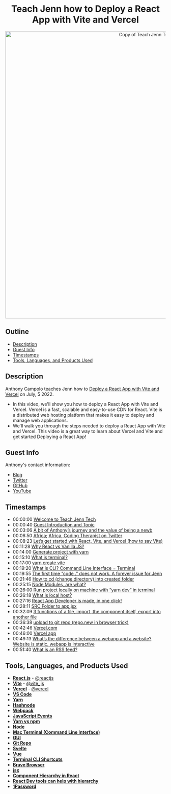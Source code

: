 <h1 align="center">Teach Jenn how to Deploy a React App with Vite and Vercel</h1>

<p align="center">
  <img
    alt="Copy of Teach Jenn Tech (50)"
    src="https://user-images.githubusercontent.com/77285384/208341285-be299fd4-17a8-4508-b77a-dee91a5f5ca3.png"
    width="900"
  >
</p>

## Outline

- [Description](#description)
- [Guest Info](#guest-info)
- [Timestamps](#timestamps)
- [Tools, Languages, and Products Used](#tools-languages-and-products-used)

## Description

Anthony Campolo teaches Jenn how to [Deploy a React App with Vite and Vercel](https://www.youtube.com/watch?v=bU-zAAd5FyM) on July, 5 2022.

- In this video, we'll show you how to deploy a React App with Vite and Vercel. Vercel is a fast, scalable and easy-to-use CDN for React. Vite is a distributed web hosting platform that makes it easy to deploy and manage web applications.
- We'll walk you through the steps needed to deploy a React App with Vite and Vercel. This video is a great way to learn about Vercel and Vite and get started Deploying a React App!

## Guest Info

Anthony's contact information:

- [Blog](https://ajcwebdev.com/)
- [Twitter](https://twitter.com/ajcwebdev)
- [GitHub](https://github.com/ajcwebdev)
- [YouTube](https://youtube.com/@ajcwebdev)

## Timestamps

- 00:00:00 [Welcome to Teach Jenn Tech](https://www.youtube.com/watch?v=bU-zAAd5FyM&t=0s)
- 00:00:40 [Guest Introduction and Topic](https://www.youtube.com/watch?v=bU-zAAd5FyM&t=40s)
- 00:03:06 [A bit of Anthony’s journey and the value of being a newb](https://www.youtube.com/watch?v=bU-zAAd5FyM&t=186s)
- 00:06:50 [Africa](https://www.youtube.com/watch?v=bU-zAAd5FyM&t=410s); [Africa, Coding Therapist on Twitter](https://t.co/YrzStvYfQz)
- 00:08:23 [Let’s get started with React, Vite, and Vercel (how to say Vite)](https://www.youtube.com/watch?v=bU-zAAd5FyM&t=503s)
- 00:11:28 [Why React vs Vanilla JS?](https://www.youtube.com/watch?v=bU-zAAd5FyM&t=688s)
- 00:14:00 [Generate project with yarn](https://www.youtube.com/watch?v=bU-zAAd5FyM&t=840s)
- 00:15:10 [What is terminal?](https://www.youtube.com/watch?v=bU-zAAd5FyM&t=910s)
- 00:17:00 [yarn create vite](https://www.youtube.com/watch?v=bU-zAAd5FyM&t=1020s)
- 00:19:20 [What is CLI? Command Line Interface = Terminal](https://www.youtube.com/watch?v=bU-zAAd5FyM&t=1160s)
- 00:19:55 [The first time “code .” does not work. A forever issue for Jenn](https://www.youtube.com/watch?v=bU-zAAd5FyM&t=1195s)
- 00:21:46 [How to cd (change directory) into created folder](https://www.youtube.com/watch?v=bU-zAAd5FyM&t=1306s)
- 00:25:15 [Node Modules, are what?](https://www.youtube.com/watch?v=bU-zAAd5FyM&t=1515s)
- 00:26:00 [Run project locally on machine with “yarn dev” in terminal](https://www.youtube.com/watch?v=bU-zAAd5FyM&t=1560s)
- 00:26:18 [What is local host?](https://www.youtube.com/watch?v=bU-zAAd5FyM&t=1578s)
- 00:27:16 [React App Developer is made, in one click!](https://www.youtube.com/watch?v=bU-zAAd5FyM&t=1636s)
- 00:28:11 [SRC Folder to app.jsx](https://www.youtube.com/watch?v=bU-zAAd5FyM&t=1691s)
- 00:32:09 [3 functions of a file, import, the component itself, export into another file](https://www.youtube.com/watch?v=bU-zAAd5FyM&t=1929s)
- 00:36:38 [upload to git repo (repo.new in browser trick)](https://www.youtube.com/watch?v=bU-zAAd5FyM&t=2198s)
- 00:42:46 [Vercel.com](https://www.youtube.com/watch?v=bU-zAAd5FyM&t=2566s)
- 00:46:00 [Vercel app](https://www.youtube.com/watch?v=bU-zAAd5FyM&t=2760s)
- 00:49:13 [What’s the difference between a webapp and a website? Website is static, webapp is interactive](https://www.youtube.com/watch?v=bU-zAAd5FyM&t=2953s)
- 00:51:40 [What is an RSS feed?](https://www.youtube.com/watch?v=bU-zAAd5FyM&t=3100s)

## Tools, Languages, and Products Used

- **[React.js](https://reactjs.org/)** - [@reactjs](https://twitter.com/reactjs)
- **[Vite](https://vitejs.dev/)** - [@vite_js](https://twitter.com/vite_js)
- **[Vercel](https://vercel.com/)** - [@vercel](https://twitter.com/vercel)
- **[VS Code](https://code.visualstudio.com/)**
- **[Yarn](https://classic.yarnpkg.com/lang/en/docs/install/#mac-stable)**
- **[Hashnode](https://hashnode.com/)**
- **[Webpack](https://www.vuemastery.com/blog/vite-vs-webpack/)**
- **[JavaScript Events](https://www.w3schools.com/js/js_events.asp)**
- **[Yarn vs npm](https://www.knowledgehut.com/blog/web-development/yarn-vs-npm)**
- **[Node](https://nodejs.org/en/)**
- **[Mac Terminal (Command Line Interface)](https://www.techopedia.com/definition/28747/mac-terminal-mac-os-x)**
- **[GUI](https://www.gartner.com/en/information-technology/glossary/gui-graphical-user-interface#:~:text=A%20graphics%2Dbased%20operating%20system,Apple%20Macintosh%20in%20the%201980s)**
- **[Git Repo](https://www.gitkraken.com/learn/git/tutorials/what-is-a-git-repository)**
- **[Svelte](https://youtu.be/H_LSQVRkgjk)**
- **[Vue](https://vuejs.org/guide/introduction.html)**
- **[Terminal CLI Shortcuts](https://support.apple.com/guide/terminal/keyboard-shortcuts-trmlshtcts/mac)**
- **[Brave Browser](https://brave.com/)**
- **[jsx](https://www.w3schools.com/react/react_jsx.asp)**
- **[Component Hierarchy in React](https://dev.mobify.com/v2.x/get-started/architecture/react-component-hierarchy)**
- **[React Dev tools can help with hierarchy](https://www.npmjs.com/package/react-devtools)**
- **[1Password](https://1password.com/)**
